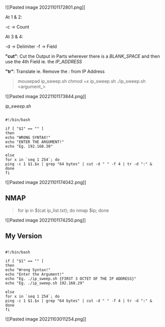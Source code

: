 ![[Pasted image 20221101172801.png]]

At 1 & 2:

-c -> Count

At 3 & 4:

-d -> Delimiter
-f -> Field

**"cut"**:  Cut the Output in Parts wherever there is a *BLANK_SPACE* and then use the 4th Field ie. the *IP_ADDRESS*

**"tr"**: Translate ie. Remove the *:* from IP Address

> mousepad ip_sweep.sh
> chmod +x ip_sweep.sh
> ./ip_sweep.sh <argument_>

![[Pasted image 20221101173844.png]]

*ip_sweep.sh*

```

#!/bin/bash

if [ "$1" == "" ]
then
echo "WRONG SYNTAX!"
echo "ENTER THE ARGUMENT!"
echo "Eg. 192.168.30"

else
for x in `seq 1 254`; do
ping -c 1 $1.$x | grep "64 bytes" | cut -d " " -f 4 | tr -d ":" &
done
fi

```

![[Pasted image 20221101174042.png]]

## NMAP

> for ip in $(cat ip_list.txt); do nmap $ip; done

![[Pasted image 20221101174250.png]]

## My Version

```

#!/bin/bash

if [ "$1" == "" ]
then
echo "Wrong Syntax!"
echo "Enter the Argument!"
echo "Eg. ./ip_sweep.sh {FIRST 3 OCTET OF THE IP ADDRESS}"
echo "Eg. ./ip_sweep.sh 192.168.29"

else
for x in `seq 1 254`; do
ping -c 1 $1.$x | grep "64 bytes" | cut -d " " -f 4 | tr -d ":" &
done
fi

```

![[Pasted image 20221103011254.png]]